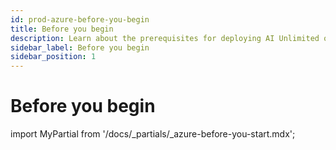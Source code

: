 ```yaml
---
id: prod-azure-before-you-begin
title: Before you begin
description: Learn about the prerequisites for deploying AI Unlimited on Azure.
sidebar_label: Before you begin 
sidebar_position: 1
---
```


# Before you begin

import MyPartial from '/docs/_partials/_azure-before-you-start.mdx';

<MyPartial />


